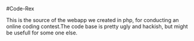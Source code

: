 #Code-Rex

This is the source of the webapp we created in php, for conducting an online coding contest.The code base is pretty ugly and hackish, but might be usefull for some one else.
